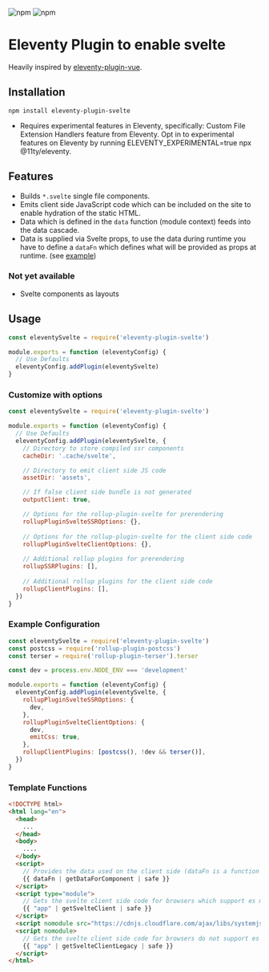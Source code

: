![npm](https://img.shields.io/npm/dw/eleventy-plugin-svelte) 
![npm](https://img.shields.io/npm/v/eleventy-plugin-svelte)

# Eleventy Plugin to enable svelte

Heavily inspired by [eleventy-plugin-vue](https://github.com/11ty/eleventy-plugin-vue).

## Installation

`npm install eleventy-plugin-svelte`

- Requires experimental features in Eleventy, specifically: Custom File Extension Handlers feature from Eleventy. Opt in to experimental features on Eleventy by running ELEVENTY_EXPERIMENTAL=true npx @11ty/eleventy.

## Features

- Builds `*.svelte` single file components.
- Emits client side JavaScript code which can be included on the site to enable hydration of the static HTML.
- Data which is defined in the `data` function (module context) feeds into the data cascade.
- Data is supplied via Svelte props, to use the data during runtime you have to define a `dataFn` which defines what will be provided as props at runtime. (see [example](example))

### Not yet available

- Svelte components as layouts

## Usage

```js
const eleventySvelte = require('eleventy-plugin-svelte')

module.exports = function (eleventyConfig) {
  // Use Defaults
  eleventyConfig.addPlugin(eleventySvelte)
}
```

### Customize with options

```js
const eleventySvelte = require('eleventy-plugin-svelte')

module.exports = function (eleventyConfig) {
  // Use Defaults
  eleventyConfig.addPlugin(eleventySvelte, {
    // Directory to store compiled ssr components
    cacheDir: '.cache/svelte',

    // Directory to emit client side JS code
    assetDir: 'assets',

    // If false client side bundle is not generated
    outputClient: true,

    // Options for the rollup-plugin-svelte for prerendering 
    rollupPluginSvelteSSROptions: {},
    
    // Options for the rollup-plugin-svelte for the client side code 
    rollupPluginSvelteClientOptions: {},
    
    // Additional rollup plugins for prerendering
    rollupSSRPlugins: [],
    
    // Additional rollup plugins for the client side code
    rollupClientPlugins: [],
  })
}
```

### Example Configuration

```js
const eleventySvelte = require('eleventy-plugin-svelte')
const postcss = require('rollup-plugin-postcss')
const terser = require('rollup-plugin-terser').terser

const dev = process.env.NODE_ENV === 'development'

module.exports = function (eleventyConfig) {
  eleventyConfig.addPlugin(eleventySvelte, {
    rollupPluginSvelteSSROptions: {
      dev,
    },
    rollupPluginSvelteClientOptions: {
      dev,
      emitCss: true,
    },
    rollupClientPlugins: [postcss(), !dev && terser()],
  })
}

```

### Template Functions

```html
<!DOCTYPE html>
<html lang="en">
  <head>
    ...
  </head>
  <body>
    ....
  </body>
  <script>
    // Provides the data used on the client side (dataFn is a function defining the used data)
    {{ dataFn | getDataForComponent | safe }}
  </script>
  <script type="module">
    // Gets the svelte client side code for browsers which support es modules ("app" is the id of the HTMLElement the app is going to mount on)
    {{ "app" | getSvelteClient | safe }}
  </script>
  <script nomodule src="https://cdnjs.cloudflare.com/ajax/libs/systemjs/6.3.2/s.min.js"></script>
  <script nomodule>
    // Gets the svelte client side code for browsers do not support es modules ("app" is the id of the HTMLElement the app is going to mount on)
    {{ "app" | getSvelteClientLegacy | safe }}
  </script>
</html>
```
